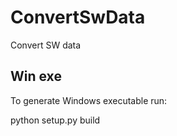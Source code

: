 # ConvertSwData
Convert SW data


## Win exe
To generate Windows executable run: 

python setup.py build

